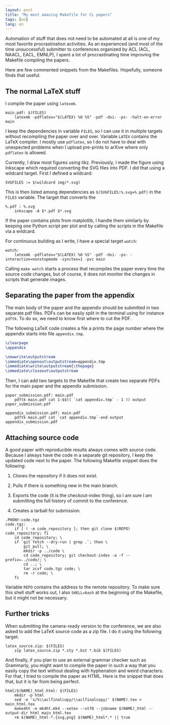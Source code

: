 ```yaml
---
layout: post
title: "My most amazing Makefile for CL papers"
tags: [en]
lang: en
---
```


Automation of stuff that does not need to be automated at all is one of my most
favorite procrastination activities. As an experienced (and most of the time
unsuccessful) submitter to conferences organized by ACL (ACL, NAACL, EACL,
EMNLP), I spent a lot of procrastinating time improving the Makefile compiling
the papers.

Here are few commented snippets from the Makefiles. Hopefully, someone finds that
useful.

## The normal LaTeX stuff

I compile the paper using `latexmk`.

```make
main.pdf: $(FILES)
	latexmk -pdflatex="$(LATEX) %O %S" -pdf -dvi- -ps- -halt-on-error main
```

I keep the dependencies in variable `FILES`, so I can use it in multiple
targets without recompiling the paper over and over. Variable `LATEX` contains
the LaTeX compiler. I mostly use `pdflatex`, so I do not have to deal with
unexpected problems when I upload pre-prints to arXive where only `pdflatex` is
allowed.

Currently, I draw most figures using tikz. Previously, I made the figure using
Inkscape which required converting the SVG files into PDF. I did that using a
wildcard target. First I defined a wildcard:

```make
SVGFILES := $(wildcard img/*.svg)
```

This is then listed among dependencies as `$(SVGFILES:%.svg=%.pdf)` in the
`FILES` variable. The target that converts the

```make
%.pdf : %.svg
	inkscape -A $*.pdf $*.svg
```

If the paper contains plots from matplotlib, I handle them similarly by keeping
one Python script per plot and by calling the scripts in the Makefile via a
wildcard.

For continuous building as I write, I have a special target `watch`:

```make
watch:
	latexmk -pdflatex="$(LATEX) %O %S" -pdf -dvi- -ps- -interaction=nonstopmode -synctex=1 -pvc main
```

Calling `make watch` starts a process that recompiles the paper every time the
source code changes, but of course, it does not monitor the changes in scripts
that generate images.

## Separating the paper from the appendix

The main body of the paper and the appendix should be submitted in two separate
pdf files. PDFs can be easily split in the terminal using for instance `pdftk`.
To do so, we need to know first where to cut the PDF.

The following LaTeX code creates a file a prints the page number where the
appendix starts into file `appendix.tmp`.

```latex
\clearpage
\appendix

\newwrite\outputstream
\immediate\openout\outputstream=appendix.tmp
\immediate\write\outputstream{\thepage}
\immediate\closeout\outputstream
```

Then, I can add two targets to the Makefile that create two separate PDFs for
the main paper and the appendix submission.

```make
paper_submission.pdf: main.pdf
	pdftk main.pdf cat 1-$$(( `cat appendix.tmp` - 1 )) output paper_submission.pdf

appendix_submission.pdf: main.pdf
	pdftk main.pdf cat `cat appendix.tmp`-end output appendix_submission.pdf
```

## Attaching source code

A good paper with reproducible results always comes with source code. Because I
always have the code in a separate git repository, I keep the updated code next
to the paper. The following Makefile snippet does the following:

1. Clones the repository if it does not exist.

2. Pulls if there is something new in the main branch.

3. Exports the code (it is the checkout-index thing), so I am sure I am
   submitting the full history of commit to the conference.

4. Creates a tarball for submission.

```make
.PHONY:code.tgz
code.tgz:
	if [ ! -e code_repository ]; then git clone $(REPO) code_repository; fi
	cd code_repository; \
	if `git fetch --dry-run | grep .`; then \
		git pull; \
		mkdir -p ../code \
		cd code_repository; git checkout-index -a -f --prefix=../code/; \
		cd ..; \
		tar zcvf code.tgz code; \
		rm -r code; \
	fi
```

Variable `REPO` contains the address to the remote repository. To make sure
this shell stuff works out, I also `SHELL=bash` at the beginning of the
Makefile, but it might not be necessary.

## Further tricks

When submitting the camera-ready version to the conference, we are also asked
to add the LaTeX source code as a zip file. I do it using the following target.

```make
latex_source.zip: $(FILES)
	zip latex_source.zip *.sty *.bst *.bib $(FILES)
```

And finally, if you plan to use an external grammar checker such as Grammarly,
you might want to compile the paper in such a way that you easily copy the text
without dealing with hyphenation and weird characters. For that, I tried to
compile the paper as HTML. Here is the snippet that does that, but it is far
from being perfect.

```make
html/$(NAME)_html.html: $(FILES)
	mkdir -p html
	sed -e 's/%\\aclfinalcopy/\\aclfinalcopy/' $(NAME).tex > main_html.tex
	make4ht -e mk4ht.mk4 --xetex --utf8 --jobname $(NAME)_html --output-dir html main_html.tex
	rm $(NAME)_html-*.{svg,png} $(NAME)_html*.* || true
```
